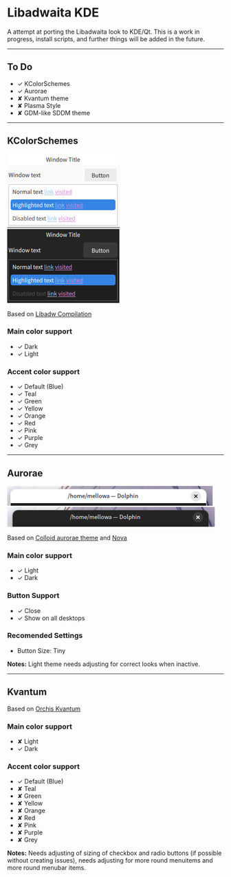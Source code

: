 # Libadwaita KDE 
A attempt at porting the Libadwaita look to KDE/Qt.
This is a work in progress, install scripts, and further things will be added in the future.

---

## To Do
- ✓ KColorSchemes
- ✓ Aurorae
- ✘ Kvantum theme
- ✘ Plasma Style
- ✘ GDM-like SDDM theme

---

## KColorSchemes
<p>
<img src="Assets/kcolor-light.png" alt="Light ColorScheme">
<img src="Assets/kcolor-dark.png" alt="Dark ColorScheme">
</p>

Based on [Libadw Compilation](https://www.pling.com/p/2175326/)

### Main color support
- ✓ Dark
- ✓ Light
### Accent color support
- ✓ Default (Blue)
- ✓ Teal
- ✓ Green
- ✓ Yellow
- ✓ Orange
- ✓ Red
- ✓ Pink
- ✓ Purple
- ✓ Grey

---

## Aurorae
<p>
<img src="Assets/aurorae-light.png" alt="Light Aurorae">
<img src="Assets/aurorae-dark.png" alt="Dark Aurorae"> 
</p>

Based on [Colloid aurorae theme](https://www.pling.com/p/1738680/) and [Nova](https://www.pling.com/p/1662814/)

### Main color support
- ✓ Light
- ✓ Dark
### Button Support
- ✓ Close
- ✓ Show on all desktops
### Recomended Settings
- Button Size: Tiny

**Notes:** Light theme needs adjusting for correct looks when inactive.

---

## Kvantum
<p>
<!-- <img src="Assets/kvan-light.png" alt="Light Kvantum"> -->
<!-- <img src="Assets/kvan-dark.png" alt="Kvantum Kvantum"> -->
</p>

Based on [Orchis Kvantum](https://www.pling.com/p/1458909/) 

### Main color support
- ✘ Light
- ✓ Dark
### Accent color support
- ✓ Default (Blue)
- ✘ Teal
- ✘ Green
- ✘ Yellow
- ✘ Orange
- ✘ Red
- ✘ Pink
- ✘ Purple
- ✘ Grey

**Notes:** Needs adjusting of sizing of checkbox and radio buttons (if possible without creating issues), needs adjusting for more round menuitems and more round menubar items.
